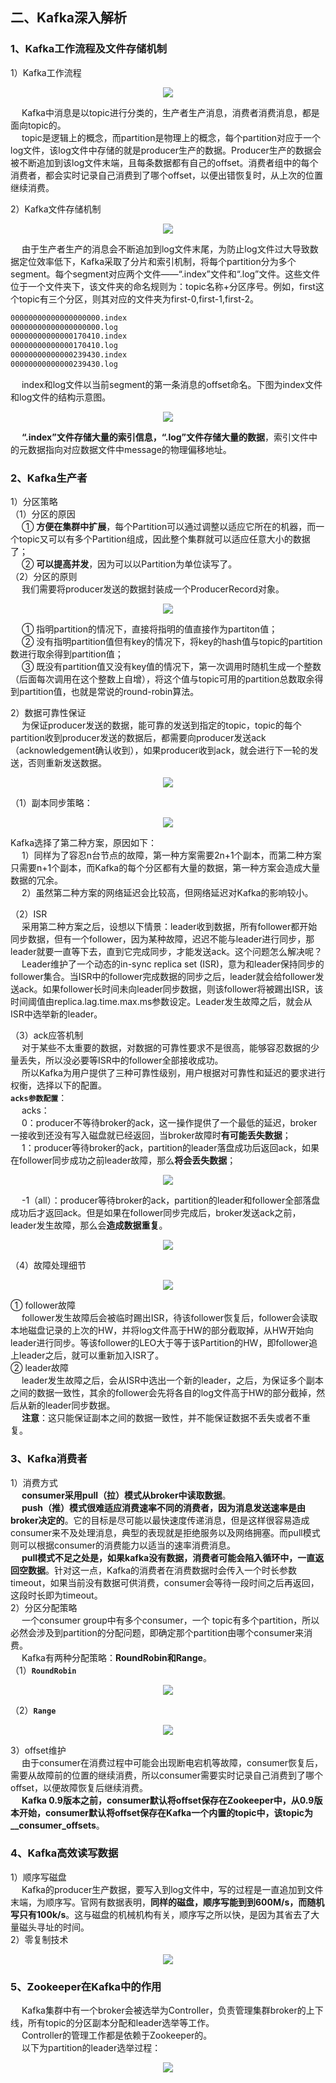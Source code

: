 二、Kafka深入解析
---
### 1、Kafka工作流程及文件存储机制
1）Kafka工作流程  

<p align="center">
<img src="./../Pics/Kafka%E6%96%87%E6%A1%A3Pics/Kafka%E6%B7%B1%E5%85%A5%E8%A7%A3%E6%9E%90/Kafka%E5%B7%A5%E4%BD%9C%E6%B5%81%E7%A8%8B.png"/>  
<p align="center">
</p>
</p>  


&emsp; Kafka中消息是以topic进行分类的，生产者生产消息，消费者消费消息，都是面向topic的。  
&emsp; topic是逻辑上的概念，而partition是物理上的概念，每个partition对应于一个log文件，该log文件中存储的就是producer生产的数据。Producer生产的数据会被不断追加到该log文件末端，且每条数据都有自己的offset。消费者组中的每个消费者，都会实时记录自己消费到了哪个offset，以便出错恢复时，从上次的位置继续消费。  

2）Kafka文件存储机制  

<p align="center">
<img src="./../Pics/Kafka%E6%96%87%E6%A1%A3Pics/Kafka%E6%B7%B1%E5%85%A5%E8%A7%A3%E6%9E%90/Kafka%E6%96%87%E4%BB%B6%E5%AD%98%E5%82%A8%E6%9C%BA%E5%88%B6.png"/>  
<p align="center">
</p>
</p>  


&emsp; 由于生产者生产的消息会不断追加到log文件末尾，为防止log文件过大导致数据定位效率低下，Kafka采取了分片和索引机制，将每个partition分为多个segment。每个segment对应两个文件——“.index”文件和“.log”文件。这些文件位于一个文件夹下，该文件夹的命名规则为：topic名称+分区序号。例如，first这个topic有三个分区，则其对应的文件夹为first-0,first-1,first-2。  
```txt
00000000000000000000.index
00000000000000000000.log
00000000000000170410.index
00000000000000170410.log
00000000000000239430.index
00000000000000239430.log
```

&emsp; index和log文件以当前segment的第一条消息的offset命名。下图为index文件和log文件的结构示意图。  
<p align="center">
<img src="./../Pics/Kafka%E6%96%87%E6%A1%A3Pics/Kafka%E6%B7%B1%E5%85%A5%E8%A7%A3%E6%9E%90/index%E6%96%87%E4%BB%B6%E5%92%8Clog%E6%96%87%E4%BB%B6%E7%9A%84%E7%BB%93%E6%9E%84%E7%A4%BA%E6%84%8F%E5%9B%BE.jpg"/>  
<p align="center">
</p>
</p>  


&emsp; **“.index”文件存储大量的索引信息，“.log”文件存储大量的数据**，索引文件中的元数据指向对应数据文件中message的物理偏移地址。  

### 2、Kafka生产者
1）分区策略  
（1）分区的原因  
&emsp; ① **方便在集群中扩展**，每个Partition可以通过调整以适应它所在的机器，而一个topic又可以有多个Partition组成，因此整个集群就可以适应任意大小的数据了；  
&emsp; ② **可以提高并发**，因为可以以Partition为单位读写了。  
（2）分区的原则  
&emsp; 我们需要将producer发送的数据封装成一个ProducerRecord对象。  

<p align="center">
<img src="./../Pics/Kafka%E6%96%87%E6%A1%A3Pics/Kafka%E6%B7%B1%E5%85%A5%E8%A7%A3%E6%9E%90/ProducerRecord%E5%AF%B9%E8%B1%A1.png"/>  
<p align="center">
</p>
</p>  


&emsp; ① 指明partition的情况下，直接将指明的值直接作为partiton值；  
&emsp; ② 没有指明partition值但有key的情况下，将key的hash值与topic的partition数进行取余得到partition值；  
&emsp; ③ 既没有partition值又没有key值的情况下，第一次调用时随机生成一个整数（后面每次调用在这个整数上自增），将这个值与topic可用的partition总数取余得到partition值，也就是常说的round-robin算法。  

2）数据可靠性保证  
&emsp; 为保证producer发送的数据，能可靠的发送到指定的topic，topic的每个partition收到producer发送的数据后，都需要向producer发送ack（acknowledgement确认收到），如果producer收到ack，就会进行下一轮的发送，否则重新发送数据。  

<p align="center">
<img src="./../Pics/Kafka%E6%96%87%E6%A1%A3Pics/Kafka%E6%B7%B1%E5%85%A5%E8%A7%A3%E6%9E%90/%E6%95%B0%E6%8D%AE%E5%8F%AF%E9%9D%A0%E6%80%A7%E4%BF%9D%E8%AF%81.png"/>  
<p align="center">
</p>
</p>  


（1）副本同步策略：  
<p align="center">
<img src="./../Pics/Kafka%E6%96%87%E6%A1%A3Pics/Kafka%E6%B7%B1%E5%85%A5%E8%A7%A3%E6%9E%90/%E5%89%AF%E6%9C%AC%E5%90%8C%E6%AD%A5%E7%AD%96%E7%95%A5.png"/>  
<p align="center">
</p>
</p>  

Kafka选择了第二种方案，原因如下：  
&emsp; 1）同样为了容忍n台节点的故障，第一种方案需要2n+1个副本，而第二种方案只需要n+1个副本，而Kafka的每个分区都有大量的数据，第一种方案会造成大量数据的冗余。  
&emsp; 2）虽然第二种方案的网络延迟会比较高，但网络延迟对Kafka的影响较小。  

（2）ISR  
&emsp; 采用第二种方案之后，设想以下情景：leader收到数据，所有follower都开始同步数据，但有一个follower，因为某种故障，迟迟不能与leader进行同步，那leader就要一直等下去，直到它完成同步，才能发送ack。这个问题怎么解决呢？  
&emsp; Leader维护了一个动态的in-sync replica set (ISR)，意为和leader保持同步的follower集合。当ISR中的follower完成数据的同步之后，leader就会给follower发送ack。如果follower长时间未向leader同步数据，则该follower将被踢出ISR，该时间阈值由replica.lag.time.max.ms参数设定。Leader发生故障之后，就会从ISR中选举新的leader。  

（3）ack应答机制  
&emsp; 对于某些不太重要的数据，对数据的可靠性要求不是很高，能够容忍数据的少量丢失，所以没必要等ISR中的follower全部接收成功。  
&emsp; 所以Kafka为用户提供了三种可靠性级别，用户根据对可靠性和延迟的要求进行权衡，选择以下的配置。  
**`acks参数配置`**：  
&emsp; acks：  
&emsp; 0：producer不等待broker的ack，这一操作提供了一个最低的延迟，broker一接收到还没有写入磁盘就已经返回，当broker故障时**有可能丢失数据**；  
&emsp; 1：producer等待broker的ack，partition的leader落盘成功后返回ack，如果在follower同步成功之前leader故障，那么**将会丢失数据**；  

<p align="center">
<img src="./../Pics/Kafka%E6%96%87%E6%A1%A3Pics/Kafka%E6%B7%B1%E5%85%A5%E8%A7%A3%E6%9E%90/acks%3D1.png"/>  
<p align="center">
</p>
</p>  


&emsp; -1（all）：producer等待broker的ack，partition的leader和follower全部落盘成功后才返回ack。但是如果在follower同步完成后，broker发送ack之前，leader发生故障，那么会**造成数据重复**。  
<p align="center">
<img src="./../Pics/Kafka%E6%96%87%E6%A1%A3Pics/Kafka%E6%B7%B1%E5%85%A5%E8%A7%A3%E6%9E%90/acks%3D-1.png"/>  
<p align="center">
</p>
</p>  


（4）故障处理细节  
<p align="center">
<img src="./../Pics/Kafka%E6%96%87%E6%A1%A3Pics/Kafka%E6%B7%B1%E5%85%A5%E8%A7%A3%E6%9E%90/%E6%95%85%E9%9A%9C%E5%A4%84%E7%90%86%E7%BB%86%E8%8A%82.png"/>  
<p align="center">
</p>
</p>  

① follower故障  
&emsp; follower发生故障后会被临时踢出ISR，待该follower恢复后，follower会读取本地磁盘记录的上次的HW，并将log文件高于HW的部分截取掉，从HW开始向leader进行同步。等该follower的LEO大于等于该Partition的HW，即follower追上leader之后，就可以重新加入ISR了。  
② leader故障  
&emsp; leader发生故障之后，会从ISR中选出一个新的leader，之后，为保证多个副本之间的数据一致性，其余的follower会先将各自的log文件高于HW的部分截掉，然后从新的leader同步数据。  
&emsp; **注意**：这只能保证副本之间的数据一致性，并不能保证数据不丢失或者不重复。  

### 3、Kafka消费者
1）消费方式  
&emsp; **consumer采用pull（拉）模式从broker中读取数据**。  
&emsp; **push（推）模式很难适应消费速率不同的消费者，因为消息发送速率是由broker决定的**。它的目标是尽可能以最快速度传递消息，但是这样很容易造成consumer来不及处理消息，典型的表现就是拒绝服务以及网络拥塞。而pull模式则可以根据consumer的消费能力以适当的速率消费消息。  
&emsp; **pull模式不足之处是，如果kafka没有数据，消费者可能会陷入循环中，一直返回空数据**。针对这一点，Kafka的消费者在消费数据时会传入一个时长参数timeout，如果当前没有数据可供消费，consumer会等待一段时间之后再返回，这段时长即为timeout。  
2）分区分配策略  
&emsp; 一个consumer group中有多个consumer，一个 topic有多个partition，所以必然会涉及到partition的分配问题，即确定那个partition由哪个consumer来消费。  
&emsp; Kafka有两种分配策略：**RoundRobin和Range**。  
（1）**`RoundRobin`**  

<p align="center">
<img src="./../Pics/Kafka%E6%96%87%E6%A1%A3Pics/Kafka%E6%B7%B1%E5%85%A5%E8%A7%A3%E6%9E%90/RoundRobin.png"/>  
<p align="center">
</p>
</p>  


（2）**`Range`**  
<p align="center">
<img src="./../Pics/Kafka%E6%96%87%E6%A1%A3Pics/Kafka%E6%B7%B1%E5%85%A5%E8%A7%A3%E6%9E%90/Range.png"/>  
<p align="center">
</p>
</p>  


3）offset维护  
&emsp; 由于consumer在消费过程中可能会出现断电宕机等故障，consumer恢复后，需要从故障前的位置的继续消费，所以consumer需要实时记录自己消费到了哪个offset，以便故障恢复后继续消费。  
&emsp; **Kafka 0.9版本之前，consumer默认将offset保存在Zookeeper中，从0.9版本开始，consumer默认将offset保存在Kafka一个内置的topic中，该topic为__consumer_offsets**。  

### 4、Kafka高效读写数据
1）顺序写磁盘  
&emsp; Kafka的producer生产数据，要写入到log文件中，写的过程是一直追加到文件末端，为顺序写。官网有数据表明，**同样的磁盘，顺序写能到到600M/s，而随机写只有100k/s**。这与磁盘的机械机构有关，顺序写之所以快，是因为其省去了大量磁头寻址的时间。  
2）零复制技术  

<p align="center">
<img src="./../Pics/Kafka%E6%96%87%E6%A1%A3Pics/Kafka%E6%B7%B1%E5%85%A5%E8%A7%A3%E6%9E%90/%E9%9B%B6%E5%A4%8D%E5%88%B6%E6%8A%80%E6%9C%AF.jpg"/>  
<p align="center">
</p>
</p>  

### 5、Zookeeper在Kafka中的作用

&emsp; Kafka集群中有一个broker会被选举为Controller，负责管理集群broker的上下线，所有topic的分区副本分配和leader选举等工作。  
&emsp; Controller的管理工作都是依赖于Zookeeper的。  
&emsp; 以下为partition的leader选举过程：  

<p align="center">
<img src="./../Pics/Kafka%E6%96%87%E6%A1%A3Pics/Kafka%E6%B7%B1%E5%85%A5%E8%A7%A3%E6%9E%90/partition%E7%9A%84leader%E9%80%89%E4%B8%BE%E8%BF%87%E7%A8%8B.jpg"/>  
<p align="center">
</p>
</p>  


















